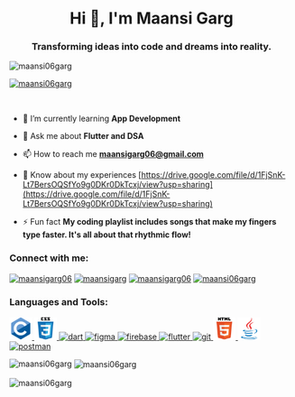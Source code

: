 <h1 align="center">Hi 👋, I'm Maansi Garg</h1>
<h3 align="center">Transforming ideas into code and dreams into reality.</h3>

<p align="left"> <img src="https://komarev.com/ghpvc/?username=maansi06garg&label=Profile%20views&color=0e75b6&style=flat" alt="maansi06garg" /> </p>

<p align="left"> <a href="https://github.com/ryo-ma/github-profile-trophy"><img src="https://github-profile-trophy.vercel.app/?username=maansi06garg" alt="maansi06garg" /></a> </p>

<p align="left"> <a href="https://twitter.com/" target="blank"><img src="https://img.shields.io/twitter/follow/?logo=twitter&style=for-the-badge" alt="" /></a> </p>

- 🌱 I’m currently learning **App Development**

- 💬 Ask me about **Flutter and DSA**

- 📫 How to reach me **maansigarg06@gmail.com**

- 📄 Know about my experiences [https://drive.google.com/file/d/1FjSnK-Lt7BersOQSfYo9g0DKr0DkTcxj/view?usp=sharing](https://drive.google.com/file/d/1FjSnK-Lt7BersOQSfYo9g0DKr0DkTcxj/view?usp=sharing)

- ⚡ Fun fact **My coding playlist includes songs that make my fingers type faster. It's all about that rhythmic flow!**

<h3 align="left">Connect with me:</h3>
<p align="left">
<a href="https://linkedin.com/in/maansigarg06" target="blank"><img align="center" src="https://raw.githubusercontent.com/rahuldkjain/github-profile-readme-generator/master/src/images/icons/Social/linked-in-alt.svg" alt="maansigarg06" height="30" width="40" /></a>
<a href="https://www.codechef.com/users/maansigarg" target="blank"><img align="center" src="https://cdn.jsdelivr.net/npm/simple-icons@3.1.0/icons/codechef.svg" alt="maansigarg" height="30" width="40" /></a>
<a href="https://www.hackerrank.com/maansigarg06" target="blank"><img align="center" src="https://raw.githubusercontent.com/rahuldkjain/github-profile-readme-generator/master/src/images/icons/Social/hackerrank.svg" alt="maansigarg06" height="30" width="40" /></a>
<a href="https://www.leetcode.com/maansi06garg" target="blank"><img align="center" src="https://raw.githubusercontent.com/rahuldkjain/github-profile-readme-generator/master/src/images/icons/Social/leet-code.svg" alt="maansi06garg" height="30" width="40" /></a>
</p>

<h3 align="left">Languages and Tools:</h3>
<p align="left"> <a href="https://www.cprogramming.com/" target="_blank" rel="noreferrer"> <img src="https://raw.githubusercontent.com/devicons/devicon/master/icons/c/c-original.svg" alt="c" width="40" height="40"/> </a> <a href="https://www.w3schools.com/css/" target="_blank" rel="noreferrer"> <img src="https://raw.githubusercontent.com/devicons/devicon/master/icons/css3/css3-original-wordmark.svg" alt="css3" width="40" height="40"/> </a> <a href="https://dart.dev" target="_blank" rel="noreferrer"> <img src="https://www.vectorlogo.zone/logos/dartlang/dartlang-icon.svg" alt="dart" width="40" height="40"/> </a> <a href="https://www.figma.com/" target="_blank" rel="noreferrer"> <img src="https://www.vectorlogo.zone/logos/figma/figma-icon.svg" alt="figma" width="40" height="40"/> </a> <a href="https://firebase.google.com/" target="_blank" rel="noreferrer"> <img src="https://www.vectorlogo.zone/logos/firebase/firebase-icon.svg" alt="firebase" width="40" height="40"/> </a> <a href="https://flutter.dev" target="_blank" rel="noreferrer"> <img src="https://www.vectorlogo.zone/logos/flutterio/flutterio-icon.svg" alt="flutter" width="40" height="40"/> </a> <a href="https://git-scm.com/" target="_blank" rel="noreferrer"> <img src="https://www.vectorlogo.zone/logos/git-scm/git-scm-icon.svg" alt="git" width="40" height="40"/> </a> <a href="https://www.w3.org/html/" target="_blank" rel="noreferrer"> <img src="https://raw.githubusercontent.com/devicons/devicon/master/icons/html5/html5-original-wordmark.svg" alt="html5" width="40" height="40"/> </a> <a href="https://www.java.com" target="_blank" rel="noreferrer"> <img src="https://raw.githubusercontent.com/devicons/devicon/master/icons/java/java-original.svg" alt="java" width="40" height="40"/> </a> <a href="https://postman.com" target="_blank" rel="noreferrer"> <img src="https://www.vectorlogo.zone/logos/getpostman/getpostman-icon.svg" alt="postman" width="40" height="40"/> </a> </p>

<p><img align="left" src="https://github-readme-stats.vercel.app/api/top-langs?username=maansi06garg&show_icons=true&locale=en&layout=compact" alt="maansi06garg" /></p>

<p>&nbsp;<img align="center" src="https://github-readme-stats.vercel.app/api?username=maansi06garg&show_icons=true&locale=en" alt="maansi06garg" /></p>

<p><img align="center" src="https://github-readme-streak-stats.herokuapp.com/?user=maansi06garg&" alt="maansi06garg" /></p>

